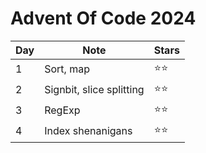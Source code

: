 # Advent Of Code 2024

| Day | Note                     | Stars        |
| --- | ------------------------ | ------------ |
| 1   | Sort, map                | :star::star: |
| 2   | Signbit, slice splitting | :star::star: |
| 3   | RegExp                   | :star::star: |
| 4   | Index shenanigans        | :star::star: |
